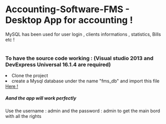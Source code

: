 # Accounting-Software-FMS - Desktop App for accounting !
MySQL has been used for user login , clients informations , statistics, Bills etc ! <br> <br>
<h3> To have the source code working :  (Visual studio 2013 and DevExpress Universal 16.1.4 are required) </h3> 
<li>Clone the project</li> 
<li>create a Mysql database under the name "fms_db" and import this file <a href="https://www.mediafire.com/file/66hd80acgmln5qj/fms_db.sql/file">  Here ! </a> </li>
<h5> Aand the app will work perfectly </h5> 


Use the username : admin and the password : admin to get the main bord with all the rights

